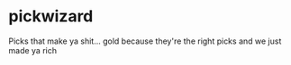 # pickwizard
Picks that make ya shit... gold because they're the right picks and we just made ya rich
